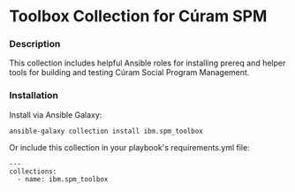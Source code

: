 # Toolbox Collection for Cúram SPM

### Description

This collection includes helpful Ansible roles for installing prereq and helper tools for building and testing Cúram Social Program Management.

### Installation

Install via Ansible Galaxy:

`ansible-galaxy collection install ibm.spm_toolbox`

Or include this collection in your playbook's requirements.yml file:

```
---
collections:
  - name: ibm.spm_toolbox
```
